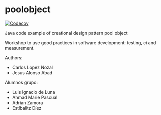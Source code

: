 poolobject
==========

[![Codecov](https://codecov.io/gh/Esti-D/DASS_GRUPO_LAAE/branch/master/graph/badge.svg)](https://app.codecov.io/gh/Esti-D/DASS_GRUPO_LAAE)

Java code example of creational design pattern pool object

Workshop to use good practices in software development: testing, ci and measurement.

Authors:

- Carlos Lopez Nozal
- Jesus Alonso Abad

Alumnos grupo:
- Luis Ignacio de Luna
- Ahmad Marie Pascual
- Adrian Zamora
- Estíbalitz Díez
